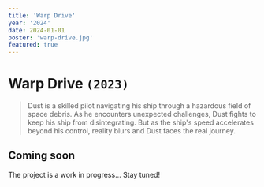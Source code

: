 ```yaml
---
title: 'Warp Drive'
year: '2024'
date: 2024-01-01
poster: 'warp-drive.jpg'
featured: true
---
```


# Warp Drive `(2023)`

> Dust is a skilled pilot navigating his ship through a hazardous field of space
> debris. As he encounters unexpected challenges, Dust fights to keep his ship
> from disintegrating. But as the ship's speed accelerates beyond his control,
> reality blurs and Dust faces the real journey.

## Coming soon

The project is a work in progress... Stay tuned!

